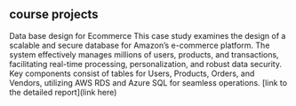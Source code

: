 ## course projects

Data base design for Ecommerce 
This case study examines the design of a scalable and secure database for Amazon’s e-commerce platform. The system effectively manages millions of users, products, and transactions, facilitating real-time processing, personalization, and robust data security. Key components consist of tables for Users, Products, Orders, and Vendors, utilizing AWS RDS and Azure SQL for seamless operations.
[link to the detailed report](link here)
